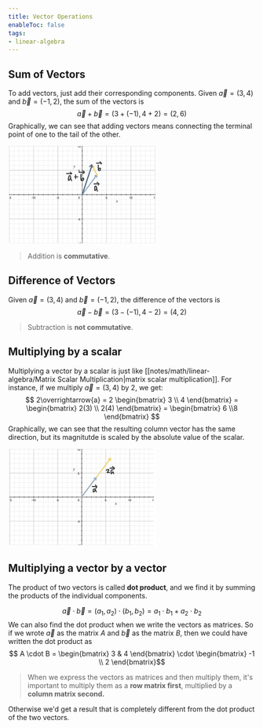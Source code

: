 ```yaml
---
title: Vector Operations
enableToc: false
tags: 
- linear-algebra
---
```


## Sum of Vectors
To add vectors, just add their corresponding components. Given $\overrightarrow{a} = (3, 4)$ and $\overrightarrow{b} = (-1, 2)$, the sum of the vectors is
$$
\overrightarrow{a} + \overrightarrow{b} = (3 + (-1), 4 + 2) = (2, 6)
$$
Graphically, we can see that adding vectors means connecting the terminal point of one to the tail of the other.

![graphically sum of vectors](/notes/assets/sum-of-vectors.png#invert_B)

> Addition is **commutative**.

## Difference of Vectors
Given $\overrightarrow{a} = (3, 4)$ and $\overrightarrow{b} = (-1, 2)$, the difference of the vectors is
$$
\overrightarrow{a} - \overrightarrow{b} = (3 - (-1), 4 - 2) = (4, 2)
$$

> Subtraction is **not commutative**.

## Multiplying by a scalar

Multiplying a vector by a scalar is just like [[notes/math/linear-algebra/Matrix Scalar Multiplication|matrix scalar multiplication]]. For instance, if we multiply $\overrightarrow{a} = (3, 4)$ by 2, we get:
$$
2\overrightarrow{a} = 2 \begin{bmatrix} 3 \\ 4 \end{bmatrix} = \begin{bmatrix} 2(3) \\ 2(4) \end{bmatrix} = \begin{bmatrix} 6 \\8 \end{bmatrix}
$$
Graphically, we can see that the resulting column vector has the same direction, but its magnitutde is scaled by the absolute value of the scalar.

![vectors multiplied by a scalar](/notes/assets/vectors-multiplied-by-a-scalar.png#invert_B)

## Multiplying a vector by a vector

The product of two vectors is called **dot product**, and we find it by summing the products of the individual components.

$$
\overrightarrow{a} \cdot \overrightarrow{b} = (a_1, a_2)\cdot (b_1, b_2) = a_1 \cdot b_1 + a_2\cdot b_2
$$
We can also find the dot product when we write the vectors as matrices. So if we wrote $\overrightarrow{a}$ as the matrix $A$ and $\overrightarrow{b}$ as the matrix $B$, then we could have written the dot product as 
$$
A \cdot B = \begin{bmatrix} 3 & 4 \end{bmatrix} \cdot \begin{bmatrix} -1 \\ 2 \end{bmatrix}$$
> When we express the vectors as matrices and then multiply them, it's important to multiply them as a **row matrix first**, multiplied by a **column matrix second.** 

Otherwise we'd get a result that is completely different from the dot product of the two vectors.